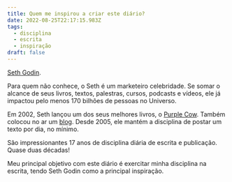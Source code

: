 ```yaml
---
title: Quem me inspirou a criar este diário?
date: 2022-08-25T22:17:15.983Z
tags:
  - disciplina
  - escrita
  - inspiração
draft: false
---
```

[Seth Godin](https://www.sethgodin.com/).

Para quem não conhece, o Seth é um marketeiro celebridade. Se somar o alcance de seus livros, textos, palestras, cursos, podcasts e vídeos, ele já impactou pelo menos 170 bilhões de pessoas no Universo.

Em 2002, Seth lançou um dos seus melhores livros, o [Purple Cow](https://amzn.to/3BrPefm). Também colocou no ar um [blog](https://seths.blog/). Desde 2005, ele mantém a disciplina de postar um texto por dia, no mínimo.

São impressionantes 17 anos de disciplina diária de escrita e publicação. Quase duas décadas!

Meu principal objetivo com este diário é exercitar minha disciplina na escrita, tendo Seth Godin como a principal inspiração.